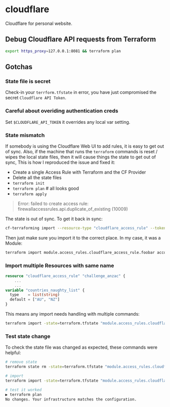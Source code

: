 # cloudflare

Cloudflare for personal website.

## Debug Cloudflare API requests from Terraform

```bash
export https_proxy=127.0.0.1:8081 && terraform plan
```

## Gotchas

### State file is secret

Check-in your `terrform.tfstate` in error, you have just compromised the secret `Cloudflare API Token`.

### Careful about overiding authentication creds

Set `$CLOUDFLARE_API_TOKEN` it overrides any local var setting.

### State mismatch

If somebody is using the Cloudflare Web UI to add rules, it is easy to get out of sync.  Also, if the machine that runs the `terraform` commands is reset / wipes the local state files, then it will cause things the state to get out of sync,
This is how I reproduced the issue and fixed it:

- Create a single Access Rule with Terraform and the CF Provider
- Delete all the state files
- `terraform init`
- `terraform plan` # all looks good
- `terraform apply`

> Error: failed to create access rule: firewallaccessrules.api.duplicate_of_existing (10009)

The state is out of sync.  To get it back in sync:

```bash
cf-terraforming import --resource-type "cloudflare_access_rule" --token $CF_TOKEN --account $CF_ACCOUNT_ID
```

Then just make sure you import it to the correct place.  In my case, it was a Module:

```bash
terraform import module.access_rules.cloudflare_access_rule.foobar account/yy/xxxx
```

### Import multiple Resources with same name

```terraform
resource "cloudflare_access_rule" "challenge_anzac" {
    ...
    ...
variable "countries_naughty_list" {
  type    = list(string)
  default = ["AU", "NZ"]
}
```

This means any import needs handling with multiple commands:

```bash
terraform import -state=terraform.tfstate "module.access_rules.cloudflare_access_rule.my_rule[0]" account/<account id>/<rule id>
```

### Test state change

To check the state file was changed as expected, these commands were helpful:

```bash
# remove state
terraform state rm -state=terraform.tfstate "module.access_rules.cloudflare_access_rule.my_rule[1]"

# import
terraform import -state=terraform.tfstate "module.access_rules.cloudflare_access_rule.my_rule[1]" account/<account id>/<rule id>

# test it worked
▶ terraform plan
No changes. Your infrastructure matches the configuration.
```
